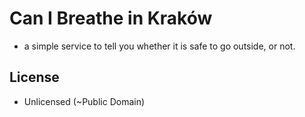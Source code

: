 # Can I Breathe in Kraków

- a simple service to tell you whether it is safe to go outside, or not.

## License

- Unlicensed (~Public Domain)